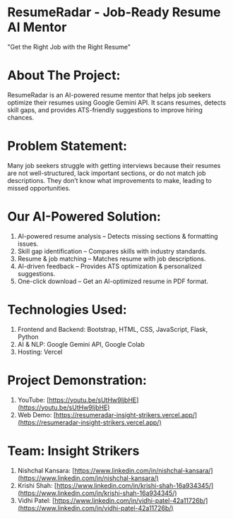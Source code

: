 # ResumeRadar - Job-Ready Resume AI Mentor

"Get the Right Job with the Right Resume"

# About The Project:
ResumeRadar is an AI-powered resume mentor that helps job seekers optimize their resumes using Google Gemini API. It scans resumes, detects skill gaps, and provides ATS-friendly suggestions to improve hiring chances.

# Problem Statement:
Many job seekers struggle with getting interviews because their resumes are not well-structured, lack important sections, or do not match job descriptions. They don’t know what improvements to make, leading to missed opportunities.

# Our AI-Powered Solution:
1. AI-powered resume analysis – Detects missing sections & formatting issues.
2. Skill gap identification – Compares skills with industry standards.
3. Resume & job matching – Matches resume with job descriptions.
4. AI-driven feedback – Provides ATS optimization & personalized suggestions.
5. One-click download – Get an AI-optimized resume in PDF format.

# Technologies Used:
1. Frontend and Backend: Bootstrap, HTML, CSS, JavaScript, Flask, Python
2. AI & NLP: Google Gemini API, Google Colab
3. Hosting: Vercel

# Project Demonstration:
1. YouTube: [https://youtu.be/sUtHw9IjbHE](https://youtu.be/sUtHw9IjbHE)
2. Web Demo: [https://resumeradar-insight-strikers.vercel.app/](https://resumeradar-insight-strikers.vercel.app/)

# Team: Insight Strikers
1. Nishchal Kansara: [https://www.linkedin.com/in/nishchal-kansara/](https://www.linkedin.com/in/nishchal-kansara/)
2. Krishi Shah: [https://www.linkedin.com/in/krishi-shah-16a934345/](https://www.linkedin.com/in/krishi-shah-16a934345/)
3. Vidhi Patel: [https://www.linkedin.com/in/vidhi-patel-42a11726b/](https://www.linkedin.com/in/vidhi-patel-42a11726b/)
